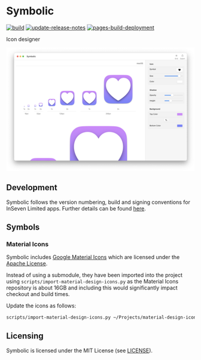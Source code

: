 # Symbolic

[![build](https://github.com/inseven/symbolic/actions/workflows/build.yaml/badge.svg)](https://github.com/inseven/symbolic/actions/workflows/build.yaml) [![update-release-notes](https://github.com/inseven/symbolic/actions/workflows/update-release-notes.yaml/badge.svg)](https://github.com/inseven/symbolic/actions/workflows/update-release-notes.yaml) [![pages-build-deployment](https://github.com/inseven/symbolic/actions/workflows/pages/pages-build-deployment/badge.svg)](https://github.com/inseven/symbolic/actions/workflows/pages/pages-build-deployment)

Icon designer

<img src="screenshots/main.png" width="1012" />

## Development

Symbolic follows the version numbering, build and signing conventions for InSeven Limited apps. Further details can be found [here](https://github.com/inseven/build-documentation).

## Symbols

### Material Icons

Symbolic includes [Google Material Icons](https://fonts.google.com/icons) which are licensed under the [Apache License](https://www.apache.org/licenses/LICENSE-2.0.html).

Instead of using a submodule, they have been imported into the project using `scripts/import-material-design-icons.py` as the Material Icons repository is about 16GB and including this would significantly impact checkout and build times.

Update the icons as follows:

```bash
scripts/import-material-design-icons.py ~/Projects/material-design-icons	
```

## Licensing

Symbolic is licensed under the MIT License (see [LICENSE](LICENSE)).
